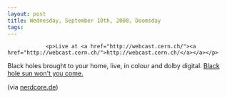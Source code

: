 ```yaml
---
layout: post
title: Wednesday, September 10th, 2008, Doomsday
tags:
---
```



                <p>Live at <a href="http://webcast.cern.ch/"><a href="http://webcast.cern.ch/">http://webcast.cern.ch/</a></a></p>
<p>Black holes brought to your home, live, in colour and dolby digital. <a href="http://mazedlx.net/2008/04/07/black-hole-sun/">Black hole sun won't you come.</a></p>
<p>(via <a href="http://www.nerdcore.de/wp/2008/09/08/lhc-webcast/">nerdcore.de</a>)</p>
